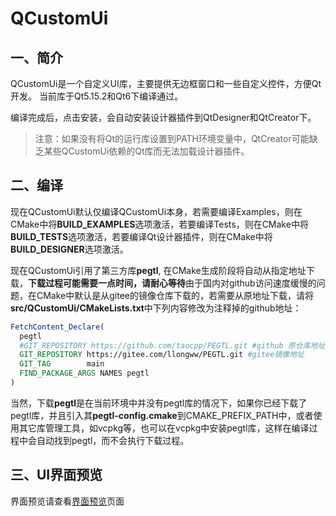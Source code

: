 # QCustomUi

## 一、简介

QCustomUi是一个自定义UI库，主要提供无边框窗口和一些自定义控件，方便Qt开发。
当前库于Qt5.15.2和Qt6下编译通过。

编译完成后，点击安装，会自动安装设计器插件到QtDesigner和QtCreator下。

>注意：如果没有将Qt的运行库设置到PATH环境变量中，QtCreator可能缺乏某些QCustomUi依赖的Qt库而无法加载设计器插件。

## 二、编译

现在QCustomUi默认仅编译QCustomUi本身，若需要编译Examples，则在CMake中将**BUILD_EXAMPLES**选项激活，若要编译Tests，则在CMake中将**BUILD_TESTS**选项激活，若要编译Qt设计器插件，则在CMake中将**BUILD_DESIGNER**选项激活。

现在QCustomUi引用了第三方库**pegtl**, 在CMake生成阶段将自动从指定地址下载，**下载过程可能需要一点时间，请耐心等待**由于国内对github访问速度缓慢的问题，在CMake中默认是从gitee的镜像仓库下载的，若需要从原地址下载，请将**src/QCustomUi/CMakeLists.txt**中下列内容修改为注释掉的github地址：

```cmake
FetchContent_Declare(
  pegtl
  #GIT_REPOSITORY https://github.com/taocpp/PEGTL.git #github 原仓库地址
  GIT_REPOSITORY https://gitee.com/llongww/PEGTL.git #gitee镜像地址
  GIT_TAG        main
  FIND_PACKAGE_ARGS NAMES pegtl
)
```

当然，下载**pegtl**是在当前环境中并没有pegtl库的情况下，如果你已经下载了pegtl库，并且引入其**pegtl-config.cmake**到CMAKE_PREFIX_PATH中，或者使用其它库管理工具，如vcpkg等，也可以在vcpkg中安装pegtl库，这样在编译过程中会自动找到pegtl，而不会执行下载过程。

## 三、UI界面预览

界面预览请查看[界面预览](UiPreview.md)页面